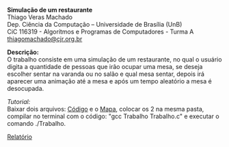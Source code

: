 **Simulação de um restaurante**\
Thiago Veras Machado\
Dep. Ciência da Computação – Universidade de Brası́lia (UnB)\
CiC 116319 - Algorítmos e Programas de Computadores - Turma A\
thiagomachado@cjr.org.br

**Descrição:**\
O trabalho consiste em uma simulação de um restaurante, no qual o usuário digita a quantidade de pessoas que irão ocupar uma mesa, se deseja escolher sentar na varanda ou no salão e qual mesa sentar, depois irá aparecer uma animação até a mesa e após um tempo aleatório a mesa é desocupada.

*Tutorial:*\
Baixar dois arquivos: [Código](Trabalho.c) e o [Mapa](restaurante.txt), colocar os 2 na mesma pasta, compilar no terminal com o código: "gcc Trabalho Trabalho.c" e executar o comando ./Trabalho.

[Relatório](Relatório.docx)

